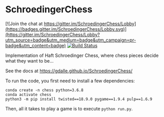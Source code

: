 # SchroedingerChess

[![Join the chat at https://gitter.im/SchroedingerChess/Lobby](https://badges.gitter.im/SchroedingerChess/Lobby.svg)](https://gitter.im/SchroedingerChess/Lobby?utm_source=badge&utm_medium=badge&utm_campaign=pr-badge&utm_content=badge) [![Build Status](https://travis-ci.org/gdalle/SchroedingerChess.svg?branch=master)](https://travis-ci.org/gdalle/SchroedingerChess)

Implementation of Haft Schroedinger Chess, where chess pieces decide what they want to be...

See the docs at https://gdalle.github.io/SchroedingerChess/

To run the code, you first need to install a few dependencies:
```
conda create -n chess python=3.6.8
conda activate chess
python3 -m pip install twisted==18.9.0 pygame==1.9.4 pulp==1.6.9
```

Then, all it takes to play a game is to execute `python run.py`.
